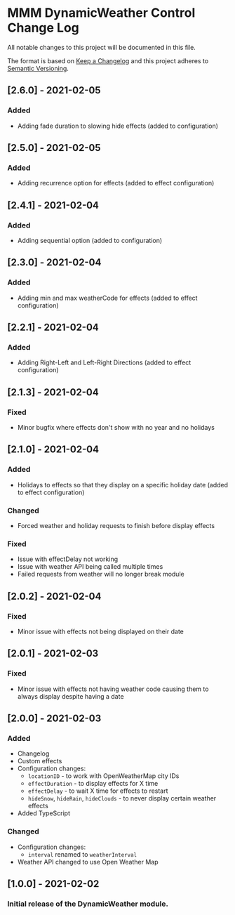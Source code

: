 # MMM DynamicWeather Control Change Log
All notable changes to this project will be documented in this file.

The format is based on [Keep a Changelog](http://keepachangelog.com/) 
and this project adheres to [Semantic Versioning](http://semver.org/).

## [2.6.0] - 2021-02-05
### Added
- Adding fade duration to slowing hide effects (added to configuration)

## [2.5.0] - 2021-02-05
### Added
- Adding recurrence option for effects (added to effect configuration)

## [2.4.1] - 2021-02-04
### Added
- Adding sequential option (added to configuration)

## [2.3.0] - 2021-02-04
### Added
- Adding min and max weatherCode for effects (added to effect configuration)

## [2.2.1] - 2021-02-04
### Added
- Adding Right-Left and Left-Right Directions (added to effect configuration)

## [2.1.3] - 2021-02-04
### Fixed
- Minor bugfix where effects don't show with no year and no holidays

## [2.1.0] - 2021-02-04
### Added
- Holidays to effects so that they display on a specific holiday date (added to effect configuration)

### Changed
- Forced weather and holiday requests to finish before display effects

### Fixed
- Issue with effectDelay not working
- Issue with weather API being called multiple times
- Failed requests from weather will no longer break module

## [2.0.2] - 2021-02-04
### Fixed
- Minor issue with effects not being displayed on their date

## [2.0.1] - 2021-02-03
### Fixed
- Minor issue with effects not having weather code causing them to always display despite having a date

## [2.0.0] - 2021-02-03
### Added
- Changelog
- Custom effects
- Configuration changes:
   - `locationID` - to work with OpenWeatherMap city IDs
   - `effectDuration` - to display effects for X time
   - `effectDelay` - to wait X time for effects to restart
   - `hideSnow`, `hideRain`, `hideClouds` - to never display certain weather effects
- Added TypeScript

### Changed
- Configuration changes:
   - `interval` renamed to `weatherInterval`
- Weather API changed to use Open Weather Map

## [1.0.0] - 2021-02-02
### Initial release of the DynamicWeather module.
